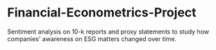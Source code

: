 # Financial-Econometrics-Project
Sentiment analysis on 10-k reports and proxy statements to study how companies' awareness on ESG matters changed over time.
